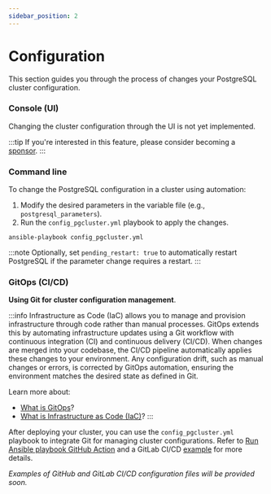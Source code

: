 ```yaml
---
sidebar_position: 2
---
```


# Configuration

This section guides you through the process of changes your PostgreSQL cluster configuration.

### Console (UI)

Changing the cluster configuration through the UI is not yet implemented.

:::tip
If you're interested in this feature, please consider becoming a [sponsor](/sponsor).
:::

### Command line

To change the PostgreSQL configuration in a cluster using automation:

1. Modify the desired parameters in the variable file (e.g., `postgresql_parameters`).
2. Run the `config_pgcluster.yml` playbook to apply the changes.

```
ansible-playbook config_pgcluster.yml
```

:::note
Optionally, set `pending_restart: true` to automatically restart PostgreSQL if the parameter change requires a restart.
:::

### GitOps (CI/CD)

**Using Git for cluster configuration management**.

:::info
Infrastructure as Code (IaC) allows you to manage and provision infrastructure through code rather than manual processes. GitOps extends this by automating infrastructure updates using a Git workflow with continuous integration (CI) and continuous delivery (CI/CD). When changes are merged into your codebase, the CI/CD pipeline automatically applies these changes to your environment. Any configuration drift, such as manual changes or errors, is corrected by GitOps automation, ensuring the environment matches the desired state as defined in Git.

Learn more about:

- [What is GitOps](https://about.gitlab.com/topics/gitops/)?
- [What is Infrastructure as Code (IaC)](https://www.redhat.com/en/topics/automation/what-is-infrastructure-as-code-iac)?
:::

After deploying your cluster, you can use the `config_pgcluster.yml` playbook to integrate Git for managing cluster configurations. Refer to [Run Ansible playbook GitHub Action](https://github.com/marketplace/actions/run-ansible-playbook) and a GitLab CI/CD [example](https://medium.com/geekculture/how-to-run-an-ansible-playbook-using-gitlab-ci-cd-2135f76d7f1e) for more details.

_Examples of GitHub and GitLab CI/CD configuration files will be provided soon._
